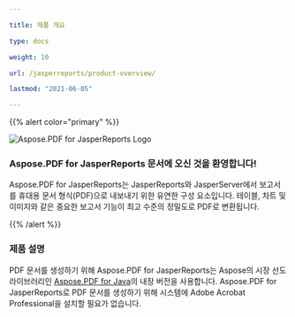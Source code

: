 ```yaml
---

title: 제품 개요

type: docs

weight: 10

url: /jasperreports/product-overview/

lastmod: "2021-06-05"

---
```




{{% alert color="primary" %}}



![Aspose.PDF for JasperReports Logo](../../aspose_pdf-for-jasperreports.png)

### **Aspose.PDF for JasperReports 문서에 오신 것을 환영합니다!**

Aspose.PDF for JasperReports는 JasperReports와 JasperServer에서 보고서를 휴대용 문서 형식(PDF)으로 내보내기 위한 유연한 구성 요소입니다. 테이블, 차트 및 이미지와 같은 중요한 보고서 기능이 최고 수준의 정밀도로 PDF로 변환됩니다.



{{% /alert %}}

### **제품 설명**

PDF 문서를 생성하기 위해 Aspose.PDF for JasperReports는 Aspose의 시장 선도 라이브러리인 [Aspose.PDF for Java](https://products.aspose.com/pdf/java/)의 내장 버전을 사용합니다. Aspose.PDF for JasperReports로 PDF 문서를 생성하기 위해 시스템에 Adobe Acrobat Professional을 설치할 필요가 없습니다.